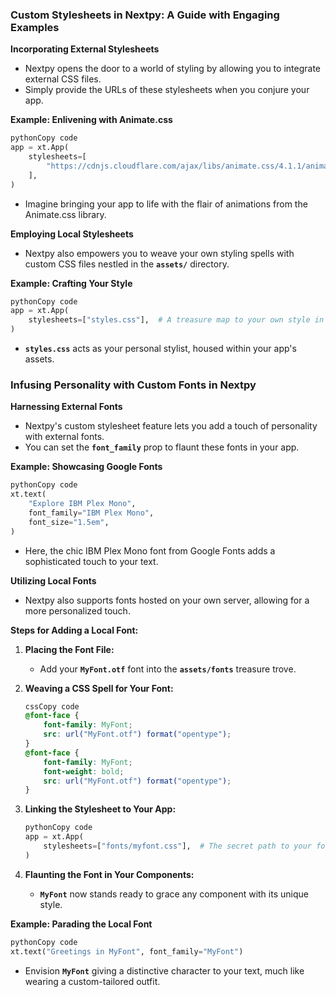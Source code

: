 ### **Custom Stylesheets in Nextpy: A Guide with Engaging Examples**

**Incorporating External Stylesheets**

- Nextpy opens the door to a world of styling by allowing you to integrate external CSS files.
- Simply provide the URLs of these stylesheets when you conjure your app.

**Example: Enlivening with Animate.css**

```python
pythonCopy code
app = xt.App(
    stylesheets=[
        "https://cdnjs.cloudflare.com/ajax/libs/animate.css/4.1.1/animate.min.css",
    ],
)

```

- Imagine bringing your app to life with the flair of animations from the Animate.css library.

**Employing Local Stylesheets**

- Nextpy also empowers you to weave your own styling spells with custom CSS files nestled in the **`assets/`** directory.

**Example: Crafting Your Style**

```python
pythonCopy code
app = xt.App(
    stylesheets=["styles.css"],  # A treasure map to your own style in assets/
)

```

- **`styles.css`** acts as your personal stylist, housed within your app's assets.

### **Infusing Personality with Custom Fonts in Nextpy**

**Harnessing External Fonts**

- Nextpy's custom stylesheet feature lets you add a touch of personality with external fonts.
- You can set the **`font_family`** prop to flaunt these fonts in your app.

**Example: Showcasing Google Fonts**

```python
pythonCopy code
xt.text(
    "Explore IBM Plex Mono",
    font_family="IBM Plex Mono",
    font_size="1.5em",
)

```

- Here, the chic IBM Plex Mono font from Google Fonts adds a sophisticated touch to your text.

**Utilizing Local Fonts**

- Nextpy also supports fonts hosted on your own server, allowing for a more personalized touch.

**Steps for Adding a Local Font:**

1. **Placing the Font File:**
    - Add your **`MyFont.otf`** font into the **`assets/fonts`** treasure trove.
2. **Weaving a CSS Spell for Your Font:**
    
    ```css
    cssCopy code
    @font-face {
        font-family: MyFont;
        src: url("MyFont.otf") format("opentype");
    }
    @font-face {
        font-family: MyFont;
        font-weight: bold;
        src: url("MyFont.otf") format("opentype");
    }
    
    ```
    
3. **Linking the Stylesheet to Your App:**
    
    ```python
    pythonCopy code
    app = xt.App(
        stylesheets=["fonts/myfont.css"],  # The secret path to your font's style
    )
    
    ```
    
4. **Flaunting the Font in Your Components:**
    - **`MyFont`** now stands ready to grace any component with its unique style.

**Example: Parading the Local Font**

```python
pythonCopy code
xt.text("Greetings in MyFont", font_family="MyFont")

```

- Envision **`MyFont`** giving a distinctive character to your text, much like wearing a custom-tailored outfit.
